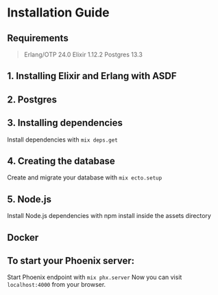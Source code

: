 # Installation Guide

## Requirements

> Erlang/OTP 24.0
> Elixir 1.12.2
> Postgres 13.3

## 1. Installing Elixir and Erlang with ASDF

## 2. Postgres

## 3. Installing dependencies

Install dependencies with `mix deps.get`

## 4. Creating the database

Create and migrate your database with `mix ecto.setup`

## 5. Node.js

Install Node.js dependencies with npm install inside the assets directory

## Docker

## To start your Phoenix server:

Start Phoenix endpoint with `mix phx.server`
Now you can visit `localhost:4000` from your browser.
